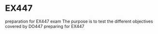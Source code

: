 # EX447
preparation for EX447 exam
The purpose is to test the different objectives covered by DO447 preparing for EX447
